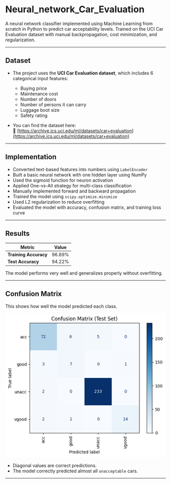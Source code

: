 # Neural_network_Car_Evaluation
A neural network classifier implemented using Machine Learning from scratch in Python to predict car acceptability levels. Trained on the UCI Car Evaluation dataset with manual backpropagation, cost minimization, and regularization.

---
## Dataset

- The project uses the **UCI Car Evaluation dataset**, which includes 6 categorical input features:
  - Buying price
  - Maintenance cost
  - Number of doors
  - Number of persons it can carry
  - Luggage boot size
  - Safety rating
 
- You can find the dataset here:  
  🔗 [https://archive.ics.uci.edu/ml/datasets/car+evaluation](https://archive.ics.uci.edu/ml/datasets/car+evaluation)

---

## Implementation

- Converted text-based features into numbers using `LabelEncoder`  
- Built a basic neural network with one hidden layer using NumPy  
- Used the sigmoid function for neuron activation  
- Applied One-vs-All strategy for multi-class classification  
- Manually implemented forward and backward propagation  
- Trained the model using `scipy.optimize.minimize`  
- Used L2 regularization to reduce overfitting  
- Evaluated the model with accuracy, confusion matrix, and training loss curve 
---

## Results

| Metric              | Value     |
|---------------------|-----------|
| **Training Accuracy** | 96.89%    |
| **Test Accuracy**     | 94.22%    |

The model performs very well and generalizes properly without overfitting.

---

## Confusion Matrix

This shows how well the model predicted each class.

![Confusion Matrix](confusion_matrix.png)

- Diagonal values are correct predictions.
- The model correctly predicted almost all `unacceptable` cars.
---

